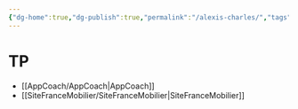 ```yaml
---
{"dg-home":true,"dg-publish":true,"permalink":"/alexis-charles/","tags":["gardenEntry"],"dgPassFrontmatter":true}
---
```



# TP

- [[AppCoach/AppCoach\|AppCoach]]
- [[SiteFranceMobilier/SiteFranceMobilier\|SiteFranceMobilier]]
